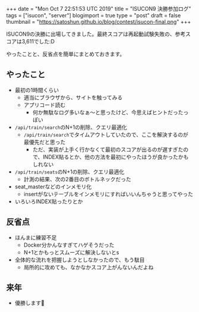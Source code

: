 +++
date = "Mon Oct  7 22:51:53 UTC 2019"
title = "ISUCON9 決勝参加ログ"
tags = ["isucon", "server"]
blogimport = true
type = "post"
draft = false
thumbnail = "https://satoshun.github.io/blog/contest/isucon-final.png"
+++

ISUCON9の決勝に出場してきました。最終スコアは再起動試験失敗の、参考スコアは3,611でした:D

やったことと、反省点を簡単にまとめておきます。

## やったこと

- 最初の1時間くらい
    - 適当にブラウザから、サイトを触ってみる
    - アプリコード読む
        - 何か無駄なログ多いなぁ〜と思ったけど、今思えばヒントだったっぽい
- `/api/train/search`のN+1の削除、クエリ最適化
    - `/api/train/search`でタイムアウトしていたので、ここを解決するのが最優先だと思った
        - ただ、実装が上手く行かなくて最初のスコアが出るのが遅すぎたので、INDEX貼るとか、他の方法を最初にやったほうが良かったかもしれない
- `/api/train/seats`のN+1の削除、クエリ最適化
    - 計測の結果、次の2番目のボトルネックだった
- seat_masterなどのインメモリ化
    - insertがないテーブルをインメモリにすればいいんちゃうと思ってやった
- いろいろINDEX貼ったりとか

## 反省点

- ほんまに練習不足
    - Docker分かんなすぎてハゲそうだった
    - N+1とかもっとスムーズに解決しないとs
- 全体的な流れを把握しようとしなかったので、もう駄目
    - 局所的に攻めても、なかなかスコア上がんないんだよね

## 来年

- 優勝します💁
